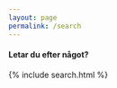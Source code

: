 ```yaml
---
layout: page
permalink: /search
---
```

  
#### Letar du efter något?  
  
{% include search.html %}
